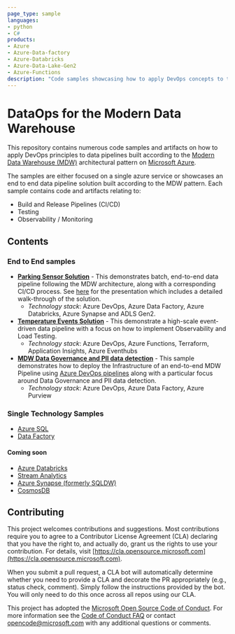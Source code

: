 ```yaml
---
page_type: sample
languages:
- python
- C#
products:
- Azure
- Azure-Data-factory
- Azure-Databricks
- Azure-Data-Lake-Gen2
- Azure-Functions
description: "Code samples showcasing how to apply DevOps concepts to the Modern Data Warehouse Architecture leveraging different Azure Data Technologies."
---
```


# DataOps for the Modern Data Warehouse

This repository contains numerous code samples and artifacts on how to apply DevOps principles to data pipelines built according to the [Modern Data Warehouse (MDW)](https://azure.microsoft.com/en-au/solutions/architecture/modern-data-warehouse/) architectural pattern on [Microsoft Azure](https://azure.microsoft.com/en-au/).

The samples are either focused on a single azure service or showcases an end to end data pipeline solution built according to the MDW pattern. Each sample contains code and artifacts relating to:

- Build and Release Pipelines (CI/CD)
- Testing
- Observability / Monitoring

## Contents

### End to End samples

- [**Parking Sensor Solution**](e2e_samples/parking_sensors/) - This demonstrates batch, end-to-end data pipeline following the MDW architecture, along with a corresponding CI/CD process. See [here](https://www.youtube.com/watch?v=Xs1-OU5cmsw) for the presentation which includes a detailed walk-through of the solution.
  - *Technology stack*: Azure DevOps, Azure Data Factory, Azure Databricks, Azure Synapse and ADLS Gen2.
- [**Temperature Events Solution**](e2e_samples/temperature_events) - This demonstrate a high-scale event-driven data pipeline with a focus on how to implement Observability and Load Testing.
  - *Technology stack*: Azure DevOps, Azure Functions, Terraform, Application Insights, Azure Eventhubs
- [**MDW Data Governance and PII data detection**](e2e_samples/mdw_governance) - This sample demonstrates how to deploy the Infrastructure of an end-to-end MDW Pipeline using [Azure DevOps pipelines](https://azure.microsoft.com/en-au/services/devops/pipelines/) along with a particular focus around Data Governance and PII data detection.
  - *Technology stack*: Azure DevOps, Azure Data Factory, Azure Purview

### Single Technology Samples

- [Azure SQL](single_tech_samples/azuresql/)
- [Data Factory](single_tech_samples/datafactory/)

#### Coming soon

- [Azure Databricks](single_tech_samples/databricks/)
- [Stream Analytics](single_tech_samples/streamanalytics/)
- [Azure Synapse (formerly SQLDW)](single_tech_samples/synapseanalytics/)
- [CosmosDB](single_tech_samples/cosmosdb/)

## Contributing

This project welcomes contributions and suggestions.  Most contributions require you to agree to a
Contributor License Agreement (CLA) declaring that you have the right to, and actually do, grant us
the rights to use your contribution. For details, visit [https://cla.opensource.microsoft.com](https://cla.opensource.microsoft.com).

When you submit a pull request, a CLA bot will automatically determine whether you need to provide
a CLA and decorate the PR appropriately (e.g., status check, comment). Simply follow the instructions
provided by the bot. You will only need to do this once across all repos using our CLA.

This project has adopted the [Microsoft Open Source Code of Conduct](https://opensource.microsoft.com/codeofconduct/).
For more information see the [Code of Conduct FAQ](https://opensource.microsoft.com/codeofconduct/faq/) or
contact [opencode@microsoft.com](mailto:opencode@microsoft.com) with any additional questions or comments.
